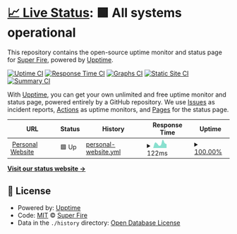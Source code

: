 # [📈 Live Status](https://status.superfi.re): <!--live status--> **🟩 All systems operational**

This repository contains the open-source uptime monitor and status page for [Super Fire](superfi.re), powered by [Upptime](https://github.com/upptime/upptime).

[![Uptime CI](https://github.com/Sup3rFire/status/workflows/Uptime%20CI/badge.svg)](https://github.com/Sup3rFire/status/actions?query=workflow%3A%22Uptime+CI%22)
[![Response Time CI](https://github.com/Sup3rFire/status/workflows/Response%20Time%20CI/badge.svg)](https://github.com/Sup3rFire/status/actions?query=workflow%3A%22Response+Time+CI%22)
[![Graphs CI](https://github.com/Sup3rFire/status/workflows/Graphs%20CI/badge.svg)](https://github.com/Sup3rFire/status/actions?query=workflow%3A%22Graphs+CI%22)
[![Static Site CI](https://github.com/Sup3rFire/status/workflows/Static%20Site%20CI/badge.svg)](https://github.com/Sup3rFire/status/actions?query=workflow%3A%22Static+Site+CI%22)
[![Summary CI](https://github.com/Sup3rFire/status/workflows/Summary%20CI/badge.svg)](https://github.com/Sup3rFire/status/actions?query=workflow%3A%22Summary+CI%22)

With [Upptime](https://upptime.js.org), you can get your own unlimited and free uptime monitor and status page, powered entirely by a GitHub repository. We use [Issues](https://github.com/Sup3rFire/status/issues) as incident reports, [Actions](https://github.com/Sup3rFire/status/actions) as uptime monitors, and [Pages](https://status.superfi.re) for the status page.

<!--start: status pages-->
<!-- This summary is generated by Upptime (https://github.com/upptime/upptime) -->
<!-- Do not edit this manually, your changes will be overwritten -->
<!-- prettier-ignore -->
| URL | Status | History | Response Time | Uptime |
| --- | ------ | ------- | ------------- | ------ |
| <img alt="" src="https://favicons.githubusercontent.com/superfi.re" height="13"> [Personal Website](https://superfi.re) | 🟩 Up | [personal-website.yml](https://github.com/Sup3rFire/status/commits/HEAD/history/personal-website.yml) | <details><summary><img alt="Response time graph" src="./graphs/personal-website/response-time-week.png" height="20"> 122ms</summary><br><a href="https://status.superfi.re/history/personal-website"><img alt="Response time 167" src="https://img.shields.io/endpoint?url=https%3A%2F%2Fraw.githubusercontent.com%2FSup3rFire%2Fstatus%2FHEAD%2Fapi%2Fpersonal-website%2Fresponse-time.json"></a><br><a href="https://status.superfi.re/history/personal-website"><img alt="24-hour response time 121" src="https://img.shields.io/endpoint?url=https%3A%2F%2Fraw.githubusercontent.com%2FSup3rFire%2Fstatus%2FHEAD%2Fapi%2Fpersonal-website%2Fresponse-time-day.json"></a><br><a href="https://status.superfi.re/history/personal-website"><img alt="7-day response time 122" src="https://img.shields.io/endpoint?url=https%3A%2F%2Fraw.githubusercontent.com%2FSup3rFire%2Fstatus%2FHEAD%2Fapi%2Fpersonal-website%2Fresponse-time-week.json"></a><br><a href="https://status.superfi.re/history/personal-website"><img alt="30-day response time 146" src="https://img.shields.io/endpoint?url=https%3A%2F%2Fraw.githubusercontent.com%2FSup3rFire%2Fstatus%2FHEAD%2Fapi%2Fpersonal-website%2Fresponse-time-month.json"></a><br><a href="https://status.superfi.re/history/personal-website"><img alt="1-year response time 167" src="https://img.shields.io/endpoint?url=https%3A%2F%2Fraw.githubusercontent.com%2FSup3rFire%2Fstatus%2FHEAD%2Fapi%2Fpersonal-website%2Fresponse-time-year.json"></a></details> | <details><summary><a href="https://status.superfi.re/history/personal-website">100.00%</a></summary><a href="https://status.superfi.re/history/personal-website"><img alt="All-time uptime 99.65%" src="https://img.shields.io/endpoint?url=https%3A%2F%2Fraw.githubusercontent.com%2FSup3rFire%2Fstatus%2FHEAD%2Fapi%2Fpersonal-website%2Fuptime.json"></a><br><a href="https://status.superfi.re/history/personal-website"><img alt="24-hour uptime 100.00%" src="https://img.shields.io/endpoint?url=https%3A%2F%2Fraw.githubusercontent.com%2FSup3rFire%2Fstatus%2FHEAD%2Fapi%2Fpersonal-website%2Fuptime-day.json"></a><br><a href="https://status.superfi.re/history/personal-website"><img alt="7-day uptime 100.00%" src="https://img.shields.io/endpoint?url=https%3A%2F%2Fraw.githubusercontent.com%2FSup3rFire%2Fstatus%2FHEAD%2Fapi%2Fpersonal-website%2Fuptime-week.json"></a><br><a href="https://status.superfi.re/history/personal-website"><img alt="30-day uptime 100.00%" src="https://img.shields.io/endpoint?url=https%3A%2F%2Fraw.githubusercontent.com%2FSup3rFire%2Fstatus%2FHEAD%2Fapi%2Fpersonal-website%2Fuptime-month.json"></a><br><a href="https://status.superfi.re/history/personal-website"><img alt="1-year uptime 99.65%" src="https://img.shields.io/endpoint?url=https%3A%2F%2Fraw.githubusercontent.com%2FSup3rFire%2Fstatus%2FHEAD%2Fapi%2Fpersonal-website%2Fuptime-year.json"></a></details>

<!--end: status pages-->

[**Visit our status website →**](https://status.superfi.re)

## 📄 License

- Powered by: [Upptime](https://github.com/upptime/upptime)
- Code: [MIT](./LICENSE) © [Super Fire](superfi.re)
- Data in the `./history` directory: [Open Database License](https://opendatacommons.org/licenses/odbl/1-0/)
